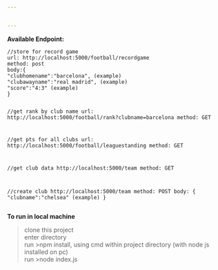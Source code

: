 ```yaml
---


---
```


<p><strong>Available Endpoint:</strong></p>
<pre><code>//store for record game
url: http://localhost:5000/football/recordgame
method: post
body:{
"clubhomename":"barcelona", (example)
"clubawayname":"real madrid", (example)
"score":"4:3" (example)
}

//get rank by club name
url: http://localhost:5000/football/rank?clubname=barcelona
method: GET

//get pts for all clubs
url: http://localhost:5000/football/leaguestanding
method: GET

//get club data
http://localhost:5000/team
method: GET

//create club
http://localhost:5000/team
method: POST
body: {
"clubname":"chelsea" (example)
}
</code></pre>
<p><strong>To run in local machine</strong></p>
<blockquote>
<p>clone this project<br>
enter directory<br>
run &gt;npm install, using cmd within project directory (with node js installed on pc)<br>
run &gt;node index.js</p>
</blockquote>

